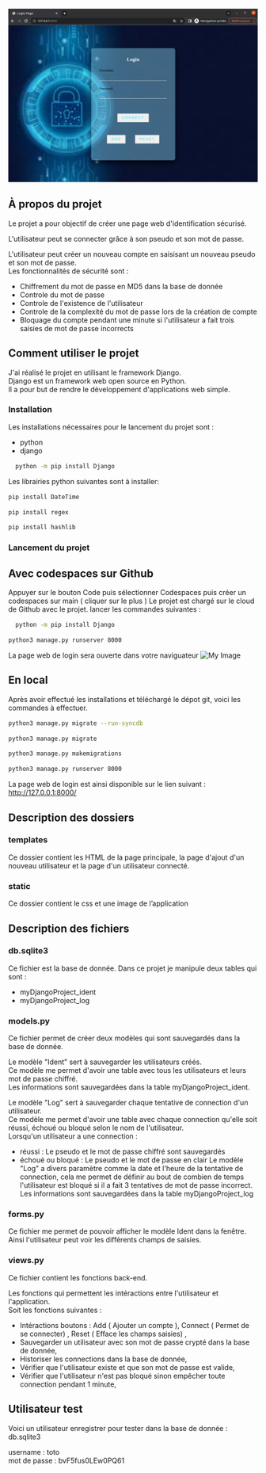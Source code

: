 ![My Image](page_principale.png)
<!-- À propos du projet -->
## À propos du projet

Le projet a pour objectif de créer une page web d'identification sécurisé.

L'utilisateur peut se connecter grâce à son pseudo et son mot de passe.

L'utilisateur peut créer un nouveau compte en saisisant un nouveau pseudo et son mot de passe.  
Les fonctionnalités de sécurité sont :
* Chiffrement du mot de passe en MD5 dans la base de donnée
* Controle du mot de passe
* Controle de l'existence de l'utilisateur
* Controle de la complexité du mot de passe lors de la création de compte
* Bloquage du compte pendant une minute si l'utilisateur a fait trois saisies de mot de passe incorrects


<!-- Comment utiliser le projet -->
## Comment utiliser le projet

J'ai réalisé le projet en utilisant le framework Django.  
Django est un framework web open source en Python.  
Il a pour but de rendre le développement d'applications web simple.

### Installation

Les installations nécessaires pour le lancement du projet sont :
* python
* django

```sh
  python -m pip install Django
  ```


Les librairies python suivantes sont à installer:
  ```sh
  pip install DateTime
  ```
  ```sh
  pip install regex
  ```
  ```sh
  pip install hashlib
  ```


### Lancement du projet

## Avec codespaces sur Github

Appuyer sur le bouton Code puis sélectionner Codespaces puis créer un codespaces sur main ( cliquer sur le plus )
Le projet est chargé sur le cloud de Github avec le projet. 
lancer les commandes suivantes : 
```sh
  python -m pip install Django
  ```
  ```sh
  python3 manage.py runserver 8000
  ```
 
  La page web de login sera ouverte dans votre naviguateur 
  ![My Image](codespace_charge.png)


## En local

Après avoir effectué les installations et téléchargé le dépot git, voici les commandes à effectuer.
 ```sh
 python3 manage.py migrate --run-syncdb
  ```
   ```sh
  python3 manage.py migrate
  ```
   ```sh
  python3 manage.py makemigrations
  ```
  ```sh
  python3 manage.py runserver 8000
  ```
  
  La page web de login est ainsi disponible sur le lien suivant : http://127.0.0.1:8000/
  

  
## Description des dossiers

### templates

Ce dossier contient les HTML de la page principale, la page d'ajout d'un nouveau utilisateur et la page d'un utilisateur connecté.

### static 

Ce dossier contient le css et une image de l’application


## Description des fichiers

### db.sqlite3
Ce fichier est la base de donnée.
Dans ce projet je manipule deux tables qui sont : 
* myDjangoProject_ident
* myDjangoProject_log

### models.py 
Ce fichier permet de créer deux modèles qui sont sauvegardés dans la base de donnée.

Le modèle "Ident" sert à sauvegarder les utilisateurs créés.  
Ce modèle me permet d'avoir une table avec tous les utilisateurs et leurs mot de passe chiffré.  
Les informations sont sauvegardées dans la table myDjangoProject_ident.

Le modèle "Log" sert à sauvegarder chaque tentative de connection d'un utilisateur.  
Ce modèle me permet d'avoir une table avec chaque connection qu'elle soit réussi, échoué ou bloqué selon le nom de l'utilisateur.  
Lorsqu'un utilisateur a une connection :
* réussi : Le pseudo et le mot de passe chiffré sont sauvegardés
* échoué ou bloqué : Le pseudo et le mot de passe en clair
Le modèle "Log" a divers paramètre comme la date et l'heure de la tentative de connection, cela me permet de définir au bout de combien de temps l'utilisateur est bloqué si il a fait 3 tentatives de mot de passe incorrect.
Les informations sont sauvegardées dans la table myDjangoProject_log

### forms.py
Ce fichier me permet de pouvoir afficher le modèle Ident dans la fenêtre.  
Ainsi l'utilisateur peut voir les différents champs de saisies.

### views.py 

Ce fichier contient les fonctions back-end.

Les fonctions qui permettent les intéractions entre l'utilisateur et l'application.  
Soit les fonctions suivantes :
* Intéractions boutons : Add ( Ajouter un compte ), Connect ( Permet de se connecter) , Reset ( Efface les champs saisies) ,
* Sauvegarder un utilisateur avec son mot de passe crypté dans la base de donnée,
* Historiser les connections dans la base de donnée,
* Vérifier que l'utilisateur existe et que son mot de passe est valide,
* Vérifier que l'utilisateur n'est pas bloqué sinon empêcher toute connection pendant 1 minute,

## Utilisateur test

Voici un utilisateur enregistrer pour tester dans la base de donnée : db.sqlite3 

username : toto  
mot de passe : bvF5fus0LEw0PQ61






